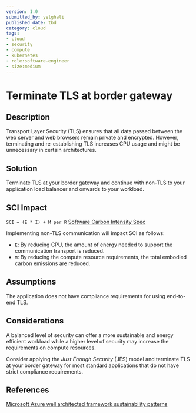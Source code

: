 ```yaml
---
version: 1.0
submitted_by: yelghali
published_date: tbd
category: cloud
tags: 
- cloud
- security
- compute
- kubernetes
- role:software-engineer
- size:medium
---
```


# Terminate TLS at border gateway

## Description
Transport Layer Security (TLS) ensures that all data passed between the web server and web browsers remain private and encrypted. However, terminating and re-establishing TLS increases CPU usage and might be unnecessary in certain architectures. 


## Solution
Terminate TLS at your border gateway and continue with non-TLS to your application load balancer and onwards to your workload.


## SCI Impact
`SCI = (E * I) + M per R`
[Software Carbon Intensity Spec](https://grnsft.org/sci)

Implementing non-TLS communication will impact SCI as follows:

- `E`: By reducing CPU, the amount of energy needed to support the communication transport is reduced.
- `M`: By reducing the compute resource requirements, the total embodied carbon emissions are reduced.

## Assumptions
The application does not have compliance requirements for using end-to-end TLS. 

## Considerations
A balanced level of security can offer a more sustainable and energy efficient workload while a higher level of security may increase the requirements on compute resources.

Consider applying the *Just Enough Security* (JES) model and terminate TLS at your border gateway for most standard applications that do not have strict compliance requirements.


## References
[Microsoft Azure well architected framework sustainability patterns](https://learn.microsoft.com/en-us/azure/architecture/framework/sustainability/sustainability-security)

